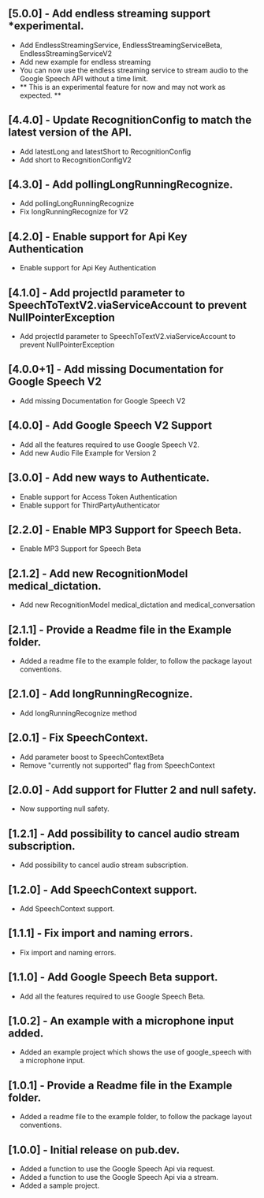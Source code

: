 ## [5.0.0] - Add endless streaming support *experimental.
* Add EndlessStreamingService, EndlessStreamingServiceBeta, EndlessStreamingServiceV2
* Add new example for endless streaming
* You can now use the endless streaming service to stream audio to the Google Speech API without a time limit.
* ** This is an experimental feature for now and may not work as expected. **

## [4.4.0] - Update RecognitionConfig to match the latest version of the API.
* Add latestLong and latestShort to RecognitionConfig
* Add short to RecognitionConfigV2

## [4.3.0] - Add pollingLongRunningRecognize.
* Add pollingLongRunningRecognize
* Fix longRunningRecognize for V2

## [4.2.0] - Enable support for Api Key Authentication
* Enable support for Api Key Authentication

## [4.1.0] - Add projectId parameter to SpeechToTextV2.viaServiceAccount to prevent NullPointerException
* Add projectId parameter to SpeechToTextV2.viaServiceAccount to prevent NullPointerException

## [4.0.0+1] - Add missing Documentation for Google Speech V2
* Add missing Documentation for Google Speech V2

## [4.0.0] - Add Google Speech V2 Support
* Add all the features required to use Google Speech V2.
* Add new Audio File Example for Version 2

## [3.0.0] - Add new ways to Authenticate.
* Enable support for Access Token Authentication
* Enable support for ThirdPartyAuthenticator

## [2.2.0] - Enable MP3 Support for Speech Beta.
* Enable MP3 Support for Speech Beta

## [2.1.2] - Add new RecognitionModel medical_dictation.
* Add new RecognitionModel medical_dictation and medical_conversation

## [2.1.1] - Provide a Readme file in the Example folder.
* Added a readme file to the example folder, to follow the package layout conventions.

## [2.1.0] - Add longRunningRecognize.
* Add longRunningRecognize method

## [2.0.1] - Fix SpeechContext.
* Add parameter boost to SpeechContextBeta
* Remove "currently not supported" flag from SpeechContext

## [2.0.0] - Add support for Flutter 2 and null safety.
* Now supporting null safety.

## [1.2.1] - Add possibility to cancel audio stream subscription.
* Add possibility to cancel audio stream subscription.

## [1.2.0] - Add SpeechContext support.
* Add SpeechContext support.

## [1.1.1] - Fix import and naming errors.
* Fix import and naming errors.

## [1.1.0] - Add Google Speech Beta support.
* Add all the features required to use Google Speech Beta.

## [1.0.2] - An example with a microphone input added.
* Added an example project which shows the use of google_speech with a microphone input.

## [1.0.1] - Provide a Readme file in the Example folder.
* Added a readme file to the example folder, to follow the package layout conventions.

## [1.0.0] - Initial release on pub.dev.
* Added a function to use the Google Speech Api via request.
* Added a function to use the Google Speech Api via a stream.
* Added a sample project.

